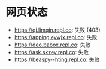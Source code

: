 # 网页状态
- https://qi.limqin.repl.co: 失败 (403)
- https://apping.eywjx.repl.co: 失败
- https://deo.babox.repl.co: 失败
- https://ask.skzey.repl.co: 失败
- https://beaspy--hting.repl.co: 失败
